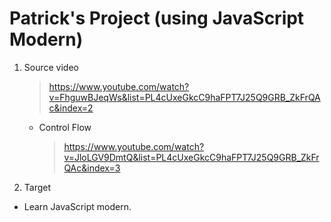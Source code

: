# Patrick's Project (using JavaScript Modern)

1. Source video

   > https://www.youtube.com/watch?v=FhguwBJeqWs&list=PL4cUxeGkcC9haFPT7J25Q9GRB_ZkFrQAc&index=2

   - Control Flow
     > https://www.youtube.com/watch?v=JloLGV9DmtQ&list=PL4cUxeGkcC9haFPT7J25Q9GRB_ZkFrQAc&index=3

2. Target

- Learn JavaScript modern.
